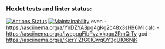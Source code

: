 ### Hexlet tests and linter status:
[![Actions Status](https://github.com/SandActor/frontend-project-44/actions/workflows/hexlet-check.yml/badge.svg)](https://github.com/SandActor/frontend-project-44/actions)
[![Maintainability](https://api.codeclimate.com/v1/badges/127dea9de937e3ac59a9/maintainability)](https://codeclimate.com/github/SandActor/frontend-project-44/maintainability)
even - https://asciinema.org/a/YnDZYA8pg4gKg2c48x3sH96Ml
calc - https://asciinema.org/a/iwepqgFibPvzixkpqx2RmQrTy
gcd - https://asciinema.org/a/KjcrYlZfG0ICwgQY3gUIO6NjK
